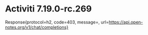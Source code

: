 # Activiti 7.19.0-rc.269
Response{protocol=h2, code=403, message=, url=https://api.open-notes.org/v1/chat/completions}
